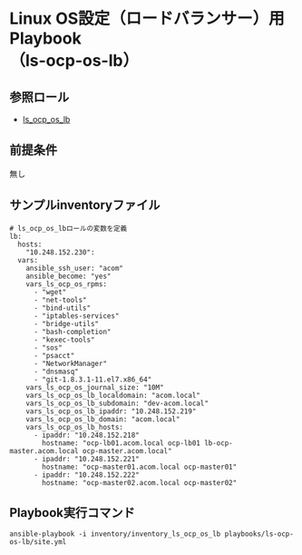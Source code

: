 # Linux OS設定（ロードバランサー）用Playbook<br>（ls-ocp-os-lb）

## 参照ロール
- [ls_ocp_os_lb](../../roles/ls_ocp_os_lb/README.md)

## 前提条件

無し


## サンプルinventoryファイル

    # ls_ocp_os_lbロールの変数を定義
    lb:
      hosts:
        "10.248.152.230":
      vars:
        ansible_ssh_user: "acom"
        ansible_become: "yes"
        vars_ls_ocp_os_rpms:
          - "wget"
          - "net-tools"
          - "bind-utils"
          - "iptables-services"
          - "bridge-utils"
          - "bash-completion"
          - "kexec-tools"
          - "sos"
          - "psacct"
          - "NetworkManager"
          - "dnsmasq"
          - "git-1.8.3.1-11.el7.x86_64"
        vars_ls_ocp_os_journal_size: "10M"
        vars_ls_ocp_os_lb_localdomain: "acom.local"
        vars_ls_ocp_os_lb_subdomain: "dev-acom.local"
        vars_ls_ocp_os_lb_ipaddr: "10.248.152.219"
        vars_ls_ocp_os_lb_domain: "acom.local"
        vars_ls_ocp_os_lb_hosts:
          - ipaddr: "10.248.152.218"
            hostname: "ocp-lb01.acom.local ocp-lb01 lb-ocp-master.acom.local ocp-master.acom.local"
          - ipaddr: "10.248.152.221"
            hostname: "ocp-master01.acom.local ocp-master01"
          - ipaddr: "10.248.152.222"
            hostname: "ocp-master02.acom.local ocp-master02"

## Playbook実行コマンド

    ansible-playbook -i inventory/inventory_ls_ocp_os_lb playbooks/ls-ocp-os-lb/site.yml

